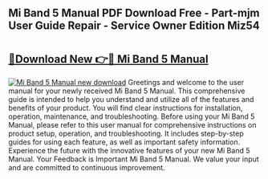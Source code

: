 ## Mi Band 5 Manual PDF Download Free - Part-mjm User Guide Repair - Service Owner Edition Miz54

# <h2><a href="http://cf17797.oget.top/?id=Mi+Band+5+Manual">🔗Download New 👉🔴 Mi Band 5 Manual</a></h2>

[![Mi Band 5 Manual new download](https://i.imgur.com/5g1atiW.png)](http://cf17797.oget.top/?id=Mi+Band+5+Manual)
Greetings and welcome to the user manual for your newly received Mi Band 5 Manual. This comprehensive guide is intended to help you understand and utilize all of the features and benefits of your product. You will find clear instructions for installation, operation, maintenance, and troubleshooting. Before using your Mi Band 5 Manual, please refer to this user manual for comprehensive instructions on product setup, operation, and troubleshooting. It includes step-by-step guides for using each feature, as well as important safety information. Experience the future with the innovative features of your new Mi Band 5 Manual. Your Feedback is Important Mi Band 5 Manual. We value your input and are committed to continuous improvement.
